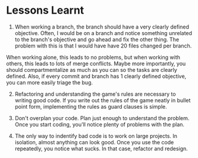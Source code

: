 # Lessons Learnt

1. When working a branch, the branch should have a very clearly defined objective. Often, I would be on a branch and notice something unrelated to the branch's objective and go ahead and fix the other thing. The problem with this is that I would have have 20 files changed per branch.

When working alone, this leads to no problems, but when working with others, this leads to lots of merge conflicts. Maybe more importantly, you should compartmentalize as much as you can so the tasks are clearly defined. Also, if every commit and branch has 1 clearly defined objective, you can more easily triage the bug.

2. Refactoring and understanding the game's rules are necessary to writing good code. If you write out the rules of the game neatly in bullet point form, implementing the rules as guard clauses is simple.

3. Don't overplan your code. Plan just enough to understand the problem. Once you start coding, you'll notice plenty of problems with the plan.

4. The only way to indentify bad code is to work on large projects. In isolation, almost anything can look good. Once you use the code repeatedly, you notice what sucks. In that case, refactor and redesign.
